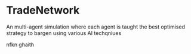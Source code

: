 # TradeNetwork

An multi-agent simulation where each agent is taught the best optimised strategy to bargen using various AI techqniues

nfkn ghaith
